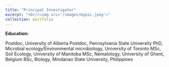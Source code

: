 ```yaml
---
title: "Principal Investigator"
excerpt: "<br/><img src='/images/mypic.jpeg'>"
collection: portfolio
---
```

**Education:**

Postdoc, University of Alberta
Postdoc, Pennsylvania State University
PhD, Microbial ecology/Environmental microbiology, University of Toronto
MSc, Soil Ecology, University of Manitoba
MSc, Nematology, University of Ghent, Belgium
BSc, Biology, Mindanao State University, Philippines
